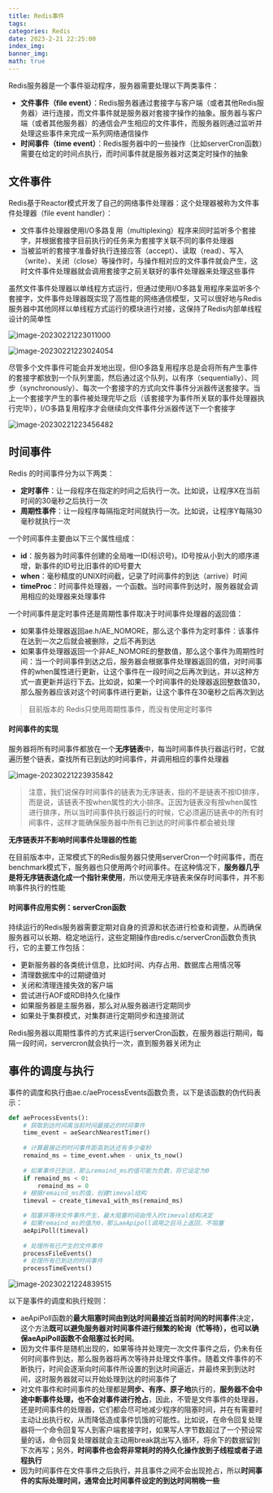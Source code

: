```yaml
---
title: Redis事件
tags: 
categories: Redis
date: 2023-2-21 22:25:00
index_img: 
banner_img: 
math: true
---
```


Redis服务器是一个事件驱动程序，服务器需要处理以下两类事件：

- **文件事件（file event）**：Redis服务器通过套接字与客户端（或者其他Redis服务器）进行连接，而文件事件就是服务器对套接字操作的抽象。服务器与客户端（或者其他服务器）的通信会产生相应的文件事件，而服务器则通过监听并处理这些事件来完成一系列网络通信操作
- **时间事件（time event）**：Redis服务器中的一些操作（比如serverCron函数）需要在给定的时间点执行，而时间事件就是服务器对这类定时操作的抽象

## 文件事件

Redis基于Reactor模式开发了自己的网络事件处理器：这个处理器被称为文件事件处理器（file event handler）：

- 文件事件处理器使用I/O多路复用（multiplexing）程序来同时监听多个套接字，并根据套接字目前执行的任务来为套接字关联不同的事件处理器
- 当被监听的套接字准备好执行连接应答（accept）、读取（read）、写入（write）、关闭（close）等操作时，与操作相对应的文件事件就会产生，这时文件事件处理器就会调用套接字之前关联好的事件处理器来处理这些事件

虽然文件事件处理器以单线程方式运行，但通过使用I/O多路复用程序来监听多个套接字，文件事件处理器既实现了高性能的网络通信模型，又可以很好地与Redis服务器中其他同样以单线程方式运行的模块进行对接，这保持了Redis内部单线程设计的简单性

![image-20230221223011000](http://longls777.oss-cn-beijing.aliyuncs.com/img/image-20230221223011000.png)

![image-20230221223024054](http://longls777.oss-cn-beijing.aliyuncs.com/img/image-20230221223024054.png)

尽管多个文件事件可能会并发地出现，但IO多路复用程序总是会将所有产生事件的套接字都放到一个队列里面，然后通过这个队列，以有序（sequentially）、同步（synchronously）、每次一个套接字的方式向文件事件分派器传送套接字。当上一个套接字产生的事件被处理完毕之后（该套接字为事件所关联的事件处理器执行完毕），I/O多路复用程序才会继续向文件事件分派器传送下一个套接字

![image-20230221223456482](http://longls777.oss-cn-beijing.aliyuncs.com/img/image-20230221223456482.png)

## 时间事件

Redis 的时间事件分为以下两类：

- **定时事件**：让一段程序在指定的时间之后执行一次。比如说，让程序X在当前时间的30毫秒之后执行一次
- **周期性事件**：让一段程序每隔指定时间就执行一次。比如说，让程序Y每隔30毫秒就执行一次



一个时间事件主要由以下三个属性组成：

- **id**：服务器为时间事件创建的全局唯一ID(标识号)。ID号按从小到大的顺序递增，新事件的ID号比旧事件的ID号要大
- **when**：毫秒精度的UNIX时间截，记录了时间事件的到达（arrive）时间
- **timeProc**：时间事件处理器，一个函数。当时间事件到达时，服务器就会调用相应的处理器来处理事件



一个时间事件是定时事件还是周期性事件取决于时间事件处理器的返回值：

- 如果事件处理器返回ae.h/AE_NOMORE，那么这个事件为定时事件：该事件在达到一次之后就会被删除，之后不再到达
- 如果事件处理器返回一个非AE_NOMORE的整数值，那么这个事件为周期性时间：当一个时间事件到达之后，服务器会根据事件处理器返回的值，对时间事件的when属性进行更新，让这个事件在一段时间之后再次到达，并以这种方式一直更新并运行下去。比如说，如果一个时间事件的处理器返回整数值30，那么服务器应该对这个时间事件进行更新，让这个事件在30毫秒之后再次到达

> 目前版本的 Redis只使用周期性事件，而没有使用定时事件

#### 时间事件的实现

服务器将所有时间事件都放在一个**无序链表**中，每当时间事件执行器运行时，它就遍历整个链表，查找所有已到达的时间事件，并调用相应的事件处理器

![image-20230221223935842](http://longls777.oss-cn-beijing.aliyuncs.com/img/image-20230221223935842.png)

> 注意，我们说保存时间事件的链表为无序链表，指的不是链表不按ID排序，而是说，该链表不按when属性的大小排序。正因为链表没有按when属性进行排序，所以当时间事件执行器运行的时候，它必须遍历链表中的所有时间事件，这样才能确保服务器中所有已到达的时间事件都会被处理

**无序链表并不影响时间事件处理器的性能**

在目前版本中，正常模式下的Redis服务器只使用serverCron一个时间事件，而在benchmark模式下，服务器也只使用两个时间事件。在这种情况下，**服务器几乎是将无序链表退化成一个指针来使用**，所以使用无序链表来保存时间事件，并不影响事件执行的性能

#### 时间事件应用实例：serverCron函数

持续运行的Redis服务器需要定期对自身的资源和状态进行检查和调整，从而确保服务器可以长期、稳定地运行，这些定期操作由redis.c/serverCron函数负责执行，它的主要工作包括：

- 更新服务器的各类统计信息，比如时间、内存占用、数据库占用情况等
- 清理数据库中的过期键值对
- 关闭和清理连接失效的客户端
- 尝试进行AOF或RDB持久化操作
- 如果服务器是主服务器，那么对从服务器进行定期同步
- 如果处于集群模式，对集群进行定期同步和连接测试

Redis服务器以周期性事件的方式来运行serverCron函数，在服务器运行期间，每隔一段时间，servercron就会执行一次，直到服务器关闭为止

## 事件的调度与执行

事件的调度和执行由ae.c/aeProcessEvents函数负责，以下是该函数的伪代码表示：

```python
def aeProcessEvents():
    # 获取到达时间离当前时间最接近的时间事件
    time_event = aeSearchNearestTimer()
    
	# 计算最接近的时问事件距高到达还有多少毫秒
	remaind_ms = time_event.when - unix_ts_now()
    
	# 如果事件已到达，那么remaind_ms的值可能为负数，将它设定为0
    if remaind_ms < 0:
		remaind_ms = 0
	# 根据remaind_ms的值，创建timeval结构
	timeval = create_timeva1_with_ms(remaind_ms)

    # 阻塞并等待文件事件产生，最大阻塞时间由传入的timeval结构决定
	# 如果remaind_ms的值为0，那么aeApipoll调用之后马上返回，不阻塞
    aeApiPoll(timeval)
    
    # 处理所有已产生的文件事件
    processFileEvents()
	# 处理所有已到达的时间事件
	processTimeEvents()
```



![image-20230221224839515](http://longls777.oss-cn-beijing.aliyuncs.com/img/image-20230221224839515.png)

以下是事件的调度和执行规则：

- aeApiPoll函数的**最大阻塞时间由到达时间最接近当前时间的时间事件**决定，这个方法**既可以避免服务器对时间事件进行频繁的轮询（忙等待），也可以确保aeApiPoll函数不会阻塞过长时间**。
- 因为文件事件是随机出现的，如果等待并处理完一次文件事件之后，仍未有任何时间事件到达，那么服务器将再次等待并处理文件事件。随着文件事件的不断执行，时间会逐渐向时间事件所设置的到达时间逼近，并最终来到到达时间，这时服务器就可以开始处理到达的时间事件了
- 对文件事件和时间事件的处理都是**同步、有序、原子地**执行的，**服务器不会中途中断事件处理，也不会对事件进行抢占**，因此，不管是文件事件的处理器，还是时间事件的处理器，它们都会尽可地减少程序的阻塞时间，并在有需要时主动让出执行权，从而降低造成事件饥饿的可能性。比如说，在命令回复处理器将一个命令回复写人到客户端套接字时，如果写人字节数超过了一个预设常量的话，命令回复处理器就会主动用break跳出写入循环，将余下的数据留到下次再写；另外，**时间事件也会将非常耗时的持久化操作放到子线程或者子进程执行**
- 因为时间事件在文件事件之后执行，并且事件之间不会出现抢占，所以**时间事件的实际处理时间，通常会比时间事件设定的到达时间稍晚一些**

